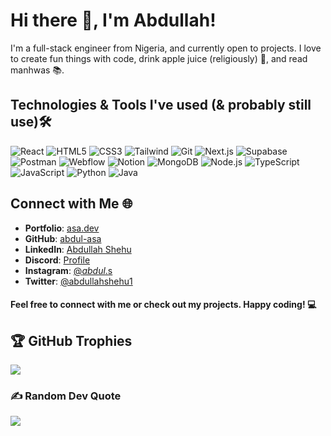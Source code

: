 # Hi there 👋, I'm Abdullah!

I'm a full-stack engineer from Nigeria, and currently open to projects. I love to create fun things with code, drink apple juice (religiously) 🍎, and read manhwas 📚. 

## Technologies & Tools I've used (& probably still use)🛠️
![React](https://img.shields.io/badge/-React-61DAFB?logo=react&logoColor=white)
![HTML5](https://img.shields.io/badge/-HTML5-E34F26?logo=html5&logoColor=white)
![CSS3](https://img.shields.io/badge/-CSS3-1572B6?logo=css3)
![Tailwind](https://img.shields.io/badge/-Tailwind-38B2AC?logo=tailwind-css)
![Git](https://img.shields.io/badge/-Git-F05032?logo=git&logoColor=white)
![Next.js](https://img.shields.io/badge/-Next.js-000000?logo=next.js)
![Supabase](https://img.shields.io/badge/-Supabase-181818?logo=supabase)
![Postman](https://img.shields.io/badge/-Postman-FF6C37?logo=postman)
![Webflow](https://img.shields.io/badge/-Webflow-4353FF?logo=webflow)
![Notion](https://img.shields.io/badge/-Notion-000000?logo=notion)
![MongoDB](https://img.shields.io/badge/-MongoDB-13aa52?logo=mongodb)
![Node.js](https://img.shields.io/badge/-Node.js-339933?logo=node.js&logoColor=white)
![TypeScript](https://img.shields.io/badge/-TypeScript-007ACC?logo=typescript)
![JavaScript](https://img.shields.io/badge/-JavaScript-F7DF1E?logo=javascript&logoColor=black)
![Python](https://img.shields.io/badge/-Python-3776AB?logo=python&logoColor=white)
![Java](https://img.shields.io/badge/-Java-007396?logo=java)

## Connect with Me 🌐
- **Portfolio**: [asa.dev](https://asa-portfolio.vercel.app/)
- **GitHub**: [abdul-asa](https://github.com/abdul-asa)
- **LinkedIn**: [Abdullah Shehu](https://www.linkedin.com/in/abdullah-shehu/)
- **Discord**: [Profile](https://discordapp.com/users/619602146526232577)
- **Instagram**: [@_abdul_.s](https://www.instagram.com/_abdul_.s/)
- **Twitter**: [@abdullahshehu1](https://twitter.com/abdullahshehu1)

  
#### Feel free to connect with me or check out my projects. Happy coding! 💻

## 🏆 GitHub Trophies
![](https://github-profile-trophy.vercel.app/?username=Abdul-Asa&theme=radical&no-frame=true&no-bg=false&margin-w=4)

### ✍️ Random Dev Quote
![](https://quotes-github-readme.vercel.app/api?type=horizontal&theme=radical)


